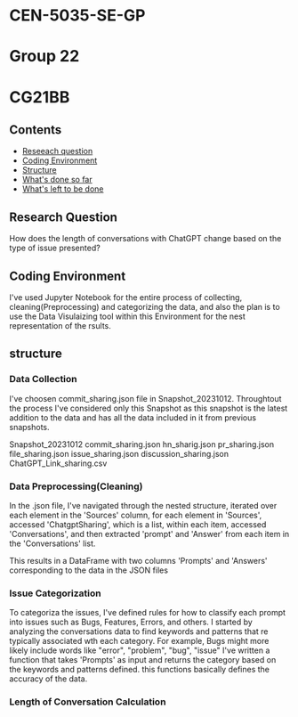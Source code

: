 # CEN-5035-SE-GP
# Group 22
# CG21BB
## Contents

- [Reseeach question](#researchquestion)
- [Coding Environment](#codingenvironment)
- [Structure](#structure)
- [What's done so far](#whatsdonesofar)
- [What's left to be done](#whatslefttobedone)

## Research Question

How does the length of conversations with ChatGPT change based on the type of issue presented? 

## Coding Environment

I've used Jupyter Notebook for the entire process of collecting, cleaning(Preprocessing) and categorizing the data, and also the plan is to use the Data Visulaizing tool within this Environment for the nest representation of the rsults.

## structure

### Data Collection

I've choosen commit_sharing.json file in Snapshot_20231012. Throughtout the process I've considered only this Snapshot as this snapshot is the latest addition to the data and has all the data included in it from previous snapshots.

Snapshot_20231012
	commit_sharing.json
	hn_sharig.json
	pr_sharing.json
	file_sharing.json
	issue_sharing.json
	discussion_sharing.json
	ChatGPT_Link_sharing.csv

### Data Preprocessing(Cleaning)

In the .json file, I've navigated through the nested structure, iterated over each element in the 'Sources' column, for each element in 'Sources', accessed 'ChatgptSharing', which is a list, within each item, accessed 'Conversations', and then extracted 'prompt' and 'Answer' from each item in the 'Conversations' list.

This results in a DataFrame with two columns 'Prompts' and 'Answers' corresponding to the data in the JSON files

### Issue Categorization

To categoriza the issues, I've defined rules for how to classify each prompt into issues such as Bugs, Features, Errors, and others. I started by analyzing the conversations data to find keywords and patterns that re typically associated wth each category.
For example, Bugs might more likely include words like "error", "problem", "bug", "issue"
I've written a function that takes 'Prompts' as input and returns the category based on the keywords and patterns defined. this functions basically defines the accuracy of the data.

### Length of Conversation Calculation

